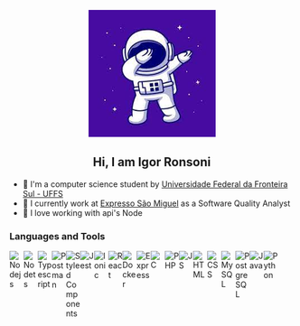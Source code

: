 <div align="center">
  
  ![Logo do Astronauta](/src/imgs/astronaut.png)

</div>
<h2 align="center">Hi, I am Igor Ronsoni</h2>

- 🤖 I'm a computer science student by [Universidade Federal da Fronteira Sul - UFFS](https://www.uffs.edu.br/)
- 🔭 I currently work at [Expresso São Miguel](https://www.expressosaomiguel.com.br/) as a Software Quality Analyst
- 🚀 I love working with api's Node

### Languages and Tools
<img align="left" alt="Nodejs" title="Nodejs" width="25px" src="https://simpleicons.org/icons/nodedotjs.svg"/>
<img align="left" alt="Nodets" title="Nodets" width="25px" src="https://simpleicons.org/icons/tsnode.svg"/>
<img align="left" alt="Typescript" title="Typescript" width="25px" src="https://simpleicons.org/icons/typescript.svg"/>
<img align="left" alt="Postman" title="Podejs" width="25px" src="https://simpleicons.org/icons/postman.svg"/>
<img align="left" alt="Styled Components" title="Styled Components" width="25px" src="https://simpleicons.org/icons/styledcomponents.svg"/>
<img align="left" alt="Jest" title="Jest" width="25px" src="https://simpleicons.org/icons/jest.svg"/>
<img align="left" alt="Ionic" title="Ionic" width="25px" src="https://simpleicons.org/icons/ionic.svg"/>
<img align="left" alt="React" title="React" width="25px" src="https://simpleicons.org/icons/react.svg"/>
<img align="left" alt="Docker" title="Docker" width="25px" src="https://simpleicons.org/icons/docker.svg"/>
<img align="left" alt="Express" title="Express" width="25px" src="https://simpleicons.org/icons/express.svg"/>
<img align="left" alt="C" title="C" width="25px" src="https://simpleicons.org/icons/c.svg"/>
<img align="left" alt="PHP" title="PHP" width="25px" src="https://simpleicons.org/icons/php.svg" />
<img align="left" alt="JS" title="JS" width="25px" src="https://simpleicons.org/icons/javascript.svg" />
<img align="left" alt="HTML" title="HTML" width="25px" src="https://simpleicons.org/icons/html5.svg" />
<img align="left" alt="CSS" title="CSS" width="25px" src="https://simpleicons.org/icons/css3.svg" />
<img align="left" alt="MySQL" title="MySQL" width="25px" src="https://simpleicons.org/icons/mysql.svg" />
<img align="left" alt="PostgreSQL" title="PostgreSQL" width="25px" src="https://simpleicons.org/icons/postgresql.svg" />
<img align="left" alt="Java" title="Java" width="25px" src="https://simpleicons.org/icons/java.svg" />
<img align="left" alt="Python" title="Python" width="25px" src="https://simpleicons.org/icons/python.svg" />
